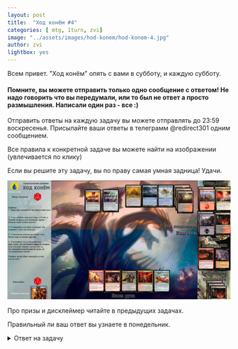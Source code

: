 ```yaml
---
layout: post
title:  "Ход конём #4"
categories: [ mtg, 1turn, zvi]
image: "../assets/images/hod-konem/hod-konem-4.jpg"
author: zvi
lightbox: yes
---
```


Всем привет. "Ход конём" опять с вами в субботу, и каждую субботу.

<h4>Помните, вы можете отправить только одно сообщение с ответом! Не надо говорить что вы передумали, или то был не ответ а просто размышления. Написали один раз - все :)</h4>

Отправить ответы на каждую задачу вы можете отправлять до 23:59 воскресенья. Присылайте ваши ответы в телеграмм @redirect301 одним сообщением.

Все правила к конкретной задаче вы можете найти на изображении (увлечивается по клику)

Если вы решите эту задачу, вы по праву самая умная задница! Удачи.

<a data-fancybox="gallery" href="../assets/images/hod-konem/hod-konem-4.jpg"><img src="../assets/images/hod-konem/hod-konem-4.jpg"></a>

Про призы и дисклеймер читайте в предыдущих задачах.


Правильный ли ваш ответ вы узнаете в понедельник.

<details> 
  <summary>Ответ на задачу</summary>
  
  
  Пешка ходит e2-e4

</details>
